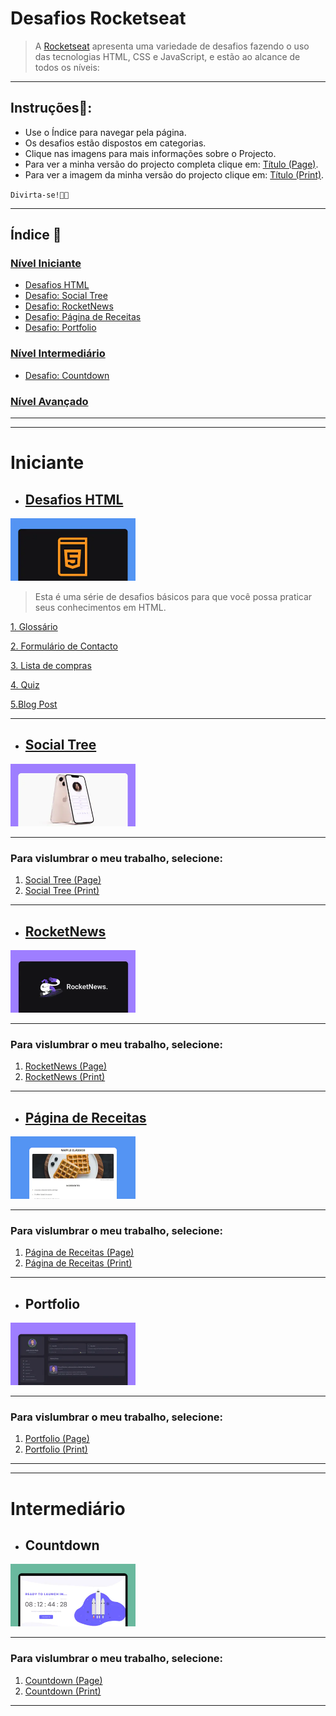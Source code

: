# Desafios Rocketseat

> A [Rocketseat](https://rocketseat.com.br/) apresenta uma variedade de desafios fazendo o uso das tecnologias HTML, CSS e JavaScript, e estão ao alcance de todos os níveis:

---

## Instruções📑:

* Use o Índice para navegar pela página.
* Os desafios estão dispostos em categorias.
* Clique nas imagens para mais informações sobre o Projecto.
* Para ver a minha versão do projecto completa clique em: [Título (Page)](#).
* Para ver a imagem da minha versão do projecto clique em: [Título (Print)](#).

`Divirta-se!🏳️‍🌈`

---

## Índice 🚀

### [Nível Iniciante](#iniciante)

* [Desafios HTML](#desafios-html)
* [Desafio: Social Tree](#social-tree)
* [Desafio: RocketNews](#rocketnews)
* [Desafio: Página de Receitas](#página-de-receitas)
* [Desafio: Portfolio](#portfolio)

### [Nível Intermediário](#intermediário) 

* [Desafio: Countdown](#countdown)

### [Nível Avançado](#)

---
---

# Iniciante

* ## [Desafios HTML](#índice-🚀)

[<img src="./iniciante/assets/html.webp" alt="imagem HTML" width="200px" height="100px" >](./iniciante/desafios_html/desafios_html.md)

> Esta é uma série de desafios básicos para que você possa praticar seus conhecimentos em HTML.

[1. Glossário](https://mellcosta.github.io/desafiosRocketseat/iniciante/desafios_html/1_glossary/glossary.html)

[2. Formulário de Contacto](https://mellcosta.github.io/desafiosRocketseat/iniciante/desafios_html/2_contact_form/contact_form.html)

[3.  Lista de compras](https://mellcosta.github.io/desafiosRocketseat/iniciante/desafios_html/3_shopping_list/shopping_list.html) 
 
[ 4. Quiz](https://mellcosta.github.io/desafiosRocketseat/iniciante/desafios_html/4_quiz/quiz.html)
 
[5.Blog Post](https://mellcosta.github.io/desafiosRocketseat/iniciante/desafios_html/5_blog_post/blog_post.html) 

---

* ## [Social Tree](#índice-🚀)

[<img src="./iniciante/assets/social-tree-image.webp" alt="imagem Social Tree" width="200px" height="100px" >](./iniciante/social_tree/about_social_tree.md)

---

### Para vislumbrar o meu trabalho, selecione:

1. [Social Tree (Page)](https://mellcosta.github.io/desafiosRocketseat/iniciante/social_tree/social_tree.html)
2. [Social Tree (Print)](./iniciante/assets/socialTree.PNG)

---

* ## [RocketNews](#índice-🚀)

[<img src="./iniciante/assets/rocketnews-image.webp" alt="imagem Social Tree" width="200px" height="100px" >](./iniciante/rocket_news/about_rocket_news.md)

---

### Para vislumbrar o meu trabalho, selecione:

1. [RocketNews (Page)](https://mellcosta.github.io/desafiosRocketseat/iniciante/rocket_news/rocket_news.html)
2. [RocketNews (Print)](./iniciante/assets/rocket_news_mel.PNG)

---

* ## [Página de Receitas](#índice-🚀)

[<img src="./iniciante/assets/cookbook-image.webp" alt="imagem Página de Receitas" width="200px" height="100px" >](./iniciante/receitas/about_receitas.md)

---

### Para vislumbrar o meu trabalho, selecione:

1. [Página de Receitas (Page)](https://mellcosta.github.io/desafiosRocketseat/iniciante/receitas/receitas.html)
2. [Página de Receitas (Print)](./iniciante/assets/calulú.PNG)

---

* ## Portfolio

[<img src="./iniciante/assets/portfolio.webp" alt="imagem Portfolio" width="200px" height="100px" >](./iniciante/portfolio/about_portfolio.md)

---

### Para vislumbrar o meu trabalho, selecione:

1. [Portfolio (Page)](https://mellcosta.github.io/desafiosRocketseat/iniciante/portfolio/portfolio.html)
2. [Portfolio (Print)](./iniciante/assets/calulú.PNG)

---
---

# Intermediário

* ## Countdown


[<img src="./intermediario/assets/countdown_read.webp" alt="imagem Countdown" width="200px" height="100px" >](./intermediario/countdown/about_countdown.md)

---

### Para vislumbrar o meu trabalho, selecione:

1. [Countdown (Page)](https://mellcosta.github.io/desafiosRocketseat/intermediario/countdown/countdown.html)
2. [Countdown (Print)](./intermediario/assets/countdownMel.PNG)

---
